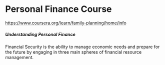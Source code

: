 # Personal Finance Course

https://www.coursera.org/learn/family-planning/home/info

##### Understanding Personal Finance

Financial Security is the ability to manage economic needs and prepare for the future by engaging in three main spheres of financial resource management.  
